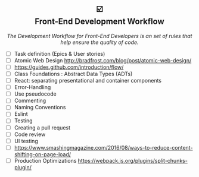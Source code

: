 <h2 align="center">☑️<br/>Front-End Development Workflow</h2>

<p align="center">
  <em> The Development Workflow for Front-End Developers is an set of rules that help ensure the quality of code.</em>
</p>

* [ ] Task definition (Epics & User stories)
* [ ] Atomic Web Design http://bradfrost.com/blog/post/atomic-web-design/
* [ ] https://guides.github.com/introduction/flow/
* [ ] Class Foundations : Abstract Data Types (ADTs)
* [ ] React: separating presentational and container components
* [ ] Error-Handling
* [ ] Use pseudocode
* [ ] Commenting
* [ ] Naming Conventions
* [ ] Eslint
* [ ] Testing
* [ ] Creating a pull request
* [ ] Code review
* [ ] UI testing
* [ ] https://www.smashingmagazine.com/2016/08/ways-to-reduce-content-shifting-on-page-load/
* [ ] Production Optimizations https://webpack.js.org/plugins/split-chunks-plugin/
